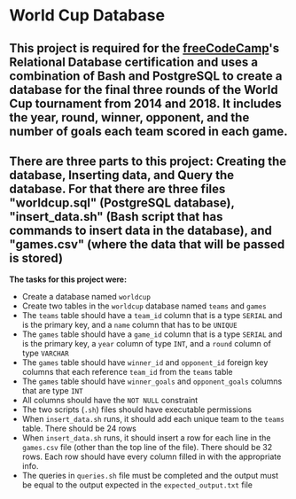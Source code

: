 # World Cup Database

## This project is required for the [freeCodeCamp](www.freecodecamp.org)'s Relational Database certification and uses a combination of Bash and PostgreSQL to create a database for the final three rounds of the World Cup tournament from 2014 and 2018. It includes the year, round, winner, opponent, and the number of goals each team scored in each game.

## There are three parts to this project: Creating the database, Inserting data, and Query the database. For that there are three files "worldcup.sql" (PostgreSQL database), "insert_data.sh" (Bash script that has commands to insert data in the database), and "games.csv" (where the data that will be passed is stored)

**The tasks for this project were:**

- Create a database named `worldcup`
- Create two tables in the `worldcup` database named `teams` and `games`
- The `teams` table should have a `team_id` column that is a type `SERIAL` and is the primary key, and a `name` column that has to be `UNIQUE`
- The `games` table should have a `game_id` column that is a type `SERIAL` and is the primary key, a `year` column of type `INT`, and a `round` column of type `VARCHAR`
- The `games` table should have `winner_id` and `opponent_id` foreign key columns that each reference `team_id` from the `teams` table
- The `games` table should have `winner_goals` and `opponent_goals` columns that are type `INT`
- All columns should have the `NOT NULL` constraint
- The two scripts (`.sh`) files should have executable permissions
- When `insert_data.sh` runs, it should add each unique team to the `teams` table. There should be 24 rows
- When `insert_data.sh` runs, it should insert a row for each line in the `games.csv` file (other than the top line of the file). There should be 32 rows. Each row should have every column filled in with the appropriate info.
- The queries in `queries.sh` file must be completed and the output must be equal to the output expected in the `expected_output.txt` file
